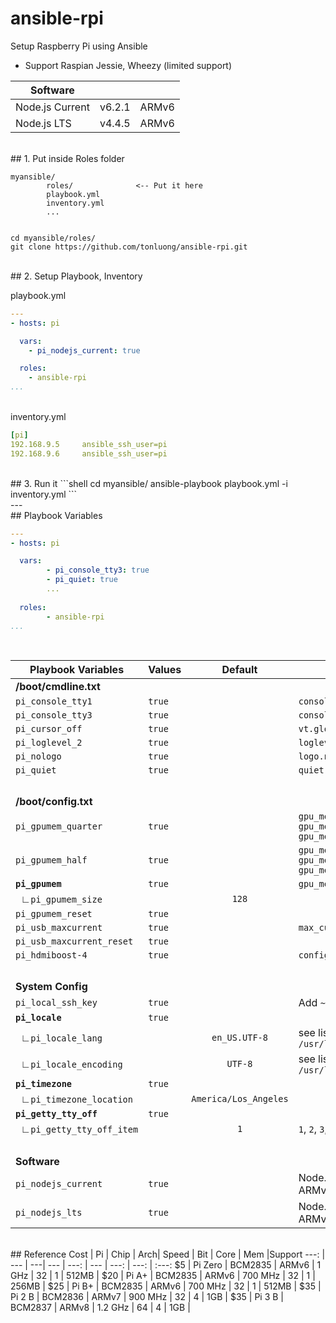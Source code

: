 # ansible-rpi

Setup Raspberry Pi using Ansible

- Support  Raspian Jessie, Wheezy (limited support)



Software | | &nbsp;
 --- | --- | ---
Node.js Current | v6.2.1 | ARMv6
Node.js LTS | v4.4.5 | ARMv6

<br>
## 1. Put inside Roles folder

```
myansible/
		roles/				<-- Put it here
		playbook.yml
		inventory.yml
		...
	
```
```shell
cd myansible/roles/
git clone https://github.com/tonluong/ansible-rpi.git
```  

<br>
## 2. Setup Playbook, Inventory

playbook.yml

```yaml
---
- hosts: pi

  vars:
    - pi_nodejs_current: true

  roles:
    - ansible-rpi
...
```
<br>
inventory.yml

```yaml
[pi]
192.168.9.5		ansible_ssh_user=pi
192.168.9.6		ansible_ssh_user=pi
```
<br>
## 3. Run it
```shell
cd myansible/
ansible-playbook playbook.yml -i inventory.yml
``` 
    
<br>
---

<br>
## Playbook Variables

```yaml
---
- hosts: pi

  vars:
  		- pi_console_tty3: true
  		- pi_quiet: true
  		...
  		
  roles:
  		- ansible-rpi
...
```

<br>

Playbook Variables | Values | Default | &nbsp;  
------------------ | ------ | :-------: | --- 
 **/boot/cmdline.txt** | | | |
`pi_console_tty1` | `true` |  | `console=tty1` 
`pi_console_tty3` | `true` |  | `console=tty3` 
`pi_cursor_off` | `true` |  | `vt.global_cursor_default=0`
`pi_loglevel_2` | `true` |  | `loglevel=2`
`pi_nologo` | `true` |  | `logo.nologo`
`pi_quiet` | `true` |  | `quiet`
&nbsp; | | | 
 **/boot/config.txt** | | | 
`pi_gpumem_quarter` | `true` |  | `gpu_mem_256=64`<br>`gpu_mem_512=128`<br>`gpu_mem_1024=256` 
`pi_gpumem_half` | `true` |  | `gpu_mem_256=128`<br>`gpu_mem_512=256`<br>`gpu_mem_1024=512` 
**`pi_gpumem`** | `true` |  | `gpu_mem=128` 
&nbsp;&nbsp;&#8735;`pi_gpumem_size` |  | <nobr>`128`</nobr> |
`pi_gpumem_reset` | `true` |  | 
`pi_usb_maxcurrent` | `true` |  | `max_current_usb=1`
`pi_usb_maxcurrent_reset` | `true` |  |
`pi_hdmiboost-4` | `true` |  | `config_hdmi_boost=4` 
&nbsp; | | | |
**System Config** | | |  
`pi_local_ssh_key` | `true` |  | Add `~/.ssh/id_rsa.pub` to Pi
**`pi_locale`** | `true` |  | 
&nbsp;&nbsp;&#8735;`pi_locale_lang` |  | <nobr>`en_US.UTF-8`</nobr> | see list at: `/usr/local/share/i18n/SUPPORTED`
&nbsp;&nbsp;&#8735;`pi_locale_encoding` |  | <nobr>`UTF-8`</nobr> | see list at: `/usr/local/share/i18n/SUPPORTED` 
**`pi_timezone`** | `true` |  | 
&nbsp;&nbsp;&#8735;`pi_timezone_location` |  | `America/Los_Angeles` | 
**`pi_getty_tty_off`** | `true` |  | 
&nbsp;&nbsp;&#8735;`pi_getty_tty_off_item` |  | `1` | `1`, `2`, `3`, ...
&nbsp; | | |
**Software** | | | |
`pi_nodejs_current` | `true` |  | Node.js Current v6.2.1 <br>ARMv6, ARMv7, ARMv8
`pi_nodejs_lts` | `true` |  | Node.js LTS v4.4.5 <br>ARMv6, ARMv7, ARMv8

<br>
## Reference
Cost | Pi | Chip | Arch| Speed | Bit | Core | Mem |Support
---: | --- | ---| --- | ---: | --- | ---: | ---: | :---:
$5 | Pi Zero | BCM2835 | ARMv6 | 1 GHz | 32 | 1 | 512MB |
$20 | Pi A+ | BCM2835 | ARMv6 | 700 MHz | 32 | 1 | 256MB |
$25 | Pi B+ | BCM2835 | ARMv6 | 700 MHz | 32 | 1 | 512MB |
$35 | Pi 2 B | BCM2836 | ARMv7 | 900 MHz | 32 | 4 | 1GB |
$35 | Pi 3 B | BCM2837 | ARMv8 | 1.2 GHz | 64 | 4 | 1GB |